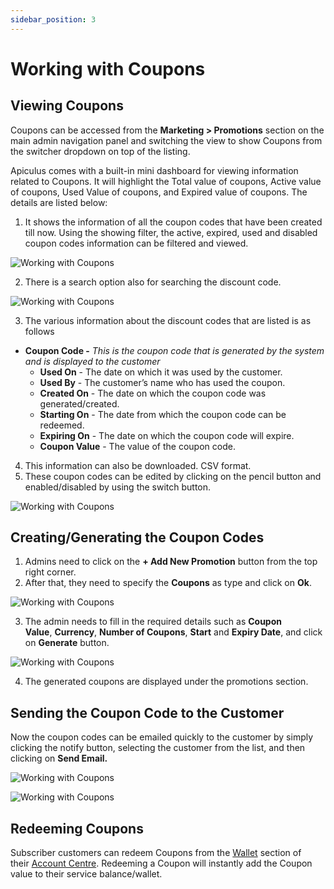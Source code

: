 ```yaml
---
sidebar_position: 3
---
```

# Working with Coupons

## Viewing Coupons

Coupons can be accessed from the **Marketing > Promotions** section on the main admin navigation panel and switching the view to show Coupons from the switcher dropdown on top of the listing.

Apiculus comes with a built-in mini dashboard for viewing information related to Coupons. It will highlight the Total value of coupons, Active value of coupons, Used Value of coupons, and Expired value of coupons. The details are listed below:

1. It shows the information of all the coupon codes that have been created till now. Using the showing filter, the active, expired, used and disabled coupon codes information can be filtered and viewed.

![Working with Coupons](img/Coupons1.png)

2. There is a search option also for searching the discount code.

![Working with Coupons](img/Coupons2.png)

3. The various information about the discount codes that are listed is as follows

- **Coupon Code -** _This is the coupon code that is generated by the system and is displayed to the customer_
    - **Used On** - The date on which it was used by the customer.
    - **Used By** - The customer’s name who has used the coupon.
    - **Created On** - The date on which the coupon code was generated/created.
    - **Starting On** - The date from which the coupon code can be redeemed.
    - **Expiring On** - The date on which the coupon code will expire.
    - **Coupon Value** - The value of the coupon code.

4. This information can also be downloaded. CSV format.
5. These coupon codes can be edited by clicking on the pencil button and enabled/disabled by using the switch button.

![Working with Coupons](img/Coupons3.png)

## Creating/Generating the Coupon Codes

1. Admins need to click on the **+ Add New Promotion** button from the top right corner.
2. After that, they need to specify the **Coupons** as type and click on **Ok**.

![Working with Coupons](img/Coupons4.png)

3. The admin needs to fill in the required details such as **Coupon Value**, **Currency**, **Number of Coupons**, **Start** and **Expiry Date**, and click on **Generate** button.

![Working with Coupons](img/Coupons5.png)

4. The generated coupons are displayed under the promotions section.

## Sending the Coupon Code to the Customer

Now the coupon codes can be emailed quickly to the customer by simply clicking the notify button, selecting the customer from the list, and then clicking on **Send Email.**

![Working with Coupons](img/Coupons6.png)

![Working with Coupons](img/Coupons7.png)

## Redeeming Coupons
Subscriber customers can redeem Coupons from the [Wallet](/docs/Subscribers/AccountCentre/WalletandTransactions) section of their [Account Centre](/docs/Subscribers/AccountCentre/AboutApiculusAccountCentre). Redeeming a Coupon will instantly add the Coupon value to their service balance/wallet.



